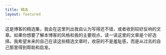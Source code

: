 ```yaml
---
title: 精选
layout: featured
---
```


这是博客的精选集，我会在这里列出我自认为写得还不错，或者收到较好反响的文章。如果你想要了解本博客的风格和我的主要观点，读一读这里的文章是个好选择。我希望未来的自己在读这些精选文章时，收获的不是羞耻感，而是从过去的自己那里得到帮助和启发。
